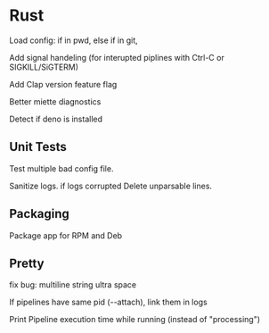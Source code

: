 # Rust

Load config:
if in pwd,
else if in git,

Add signal handeling (for interupted piplines with Ctrl-C or SIGKILL/SiGTERM)

Add Clap version feature flag

Better miette diagnostics

Detect if deno is installed

## Unit Tests

Test multiple bad config file.

Sanitize logs.
if logs corrupted
Delete unparsable lines.

## Packaging

Package app for RPM and Deb

## Pretty

fix bug: multiline string ultra space

If pipelines have same pid (--attach), link them in logs

Print Pipeline execution time while running (instead of "processing")
